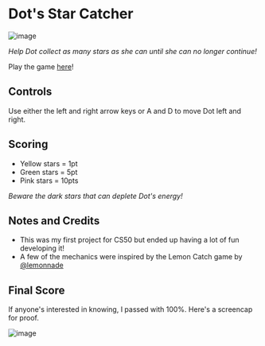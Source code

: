 # Dot's Star Catcher

![image](https://user-images.githubusercontent.com/101081243/193592876-3b71abbb-baaa-40fc-9f55-e7cd91704fac.png)

*Help Dot collect as many stars as she can until she can no longer continue!*

Play the game [here](https://scratch.mit.edu/projects/739990961/)!

## Controls
Use either the left and right arrow keys or A and D to move Dot left and right.

## Scoring
* Yellow stars = 1pt
* Green stars = 5pt
* Pink stars = 10pts

*Beware the dark stars that can deplete Dot's energy!*

## Notes and Credits
* This was my first project for CS50 but ended up having a lot of fun developing it!
* A few of the mechanics were inspired by the Lemon Catch game by [@lemonnade](https://scratch.mit.edu/users/Iemonnade/)

## Final Score
If anyone's interested in knowing, I passed with 100%. Here's a screencap for proof.

![image](https://user-images.githubusercontent.com/101081243/193599249-5366d531-b2fa-4132-b2f5-8fae8491a716.png)
